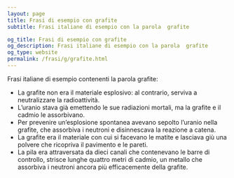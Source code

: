 ```yaml
---
layout: page
title: Frasi di esempio con grafite 
subtitle: Frasi italiane di esempio con la parola  grafite

og_title: Frasi di esempio con grafite 
og_description: Frasi italiane di esempio con la parola  grafite
og_type: website
permalink: /frasi/g/grafite.html
---
```


Frasi italiane di esempio contenenti la parola grafite:


- La grafite non era il materiale esplosivo: al contrario, serviva a neutralizzare la radioattività.
- L’uranio stava già emettendo le sue radiazioni mortali, ma la grafite e il cadmio le assorbivano.
- Per prevenire un’esplosione spontanea avevano sepolto l’uranio nella grafite, che assorbiva i neutroni e disinnescava la reazione a catena.
- La grafite era il materiale con cui si facevano le matite e lasciava giù una polvere che ricopriva il pavimento e le pareti.
- La pila era attraversata da dieci canali che contenevano le barre di controllo, strisce lunghe quattro metri di cadmio, un metallo che assorbiva i neutroni ancora più efficacemente della grafite.
